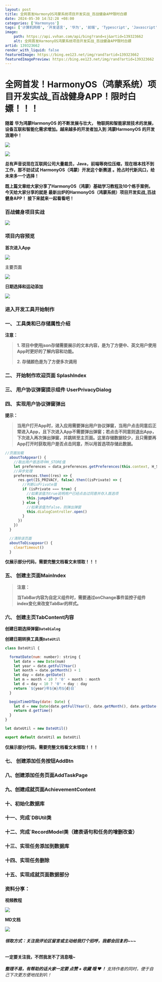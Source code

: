 ```yaml
---
layout: post
title: 全网首发HarmonyOS鸿蒙系统项目开发实战_百战健身APP限时白嫖
date: 2024-05-30 14:52:28 +08:00
categories: ['Harmonyos']
tags: ['计算机网络', '开发语言', '华为', '前端', 'Typescript', 'Javascript', 'Harmonyos']
image:
    path: https://api.vvhan.com/api/bing?rand=sj&artid=139323662
    alt: 全网首发HarmonyOS鸿蒙系统项目开发实战_百战健身APP限时白嫖
artid: 139323662
render_with_liquid: false
featuredImage: https://bing.ee123.net/img/rand?artid=139323662
featuredImagePreview: https://bing.ee123.net/img/rand?artid=139323662
---
```


# 全网首发！HarmonyOS（鸿蒙系统）项目开发实战\_百战健身APP！限时白嫖！！！

**随着**
******华为鸿蒙HarmonyOS******
**的不断发展与壮大，**
**物联网和智能家居技术的发展，设备互联和智能化需求增加。越来越多的开发者加入到**
******鸿蒙HarmonyOS******
**的开发浪潮中！**

![](https://i-blog.csdnimg.cn/blog_migrate/6fcdccd8eab1fe881e06d0b75e04e33c.png)

![](https://i-blog.csdnimg.cn/blog_migrate/fdbcc0945704d9d11a221a3172809c37.png)

**总有声音说现在互联网公司大量裁员，Java，前端等岗位压缩，现在根本找不到工作，那不妨试试**
******HarmonyOS（鸿蒙）开发这个新赛道******
**。抢占时代新风口，给未来多一个选择！**

**既上篇文章给大家分享了HarmonyOS（鸿蒙）基础学习教程及10个练手案例，
**今天给大家分享的就是****
******最新出炉的HarmonyOS（鸿蒙系统）项目开发实战\_百战健身APP！******
****接下来就来一起看看吧！****

### 百战健身项目实战

![](https://i-blog.csdnimg.cn/blog_migrate/9baf6d2e28b17748bfca1ee2ff493bb9.png)

### 项目内容预览

**首次进入App**

![](https://i-blog.csdnimg.cn/blog_migrate/3d3671e0331bc88161bf1f0893958b11.png)

主要页面

![](https://i-blog.csdnimg.cn/blog_migrate/503fffb794ff29ac5d22448a000e5162.png)

**日期选择和运动添加**

![](https://i-blog.csdnimg.cn/blog_migrate/2c22b28cec7b0262e15e8ace13bfeaab.png)

### 进入开发工具开始制作

### 一、 工具类和已存储属性介绍

**注意：**

> **1. 项目中使用json存储需要展示的文本内容，是为了方便中、英文用户使用App时更好的了解内容和功能。**
>
> **2. 存储颜色是为了方便多次调用**

### 二、 开始制作欢迎页面 SplashIndex

### 三、 用户协议弹窗提示组件 UserPrivacyDialog

### 四、 实现用户协议弹窗弹出

**提示：**

> **当用户打开App时，进入应用需要弹出用户协议弹窗，当用户点击同意后正常进入App，且下次进入App不需要弹出弹窗；若点击不同意则退出App，下次进入再次弹出弹窗，并跳转至主页面。这里存储数据较少，且只需要再App打开时获取用户是否点击同意，所以用首选项存储此数据。**

```javascript
//页面加载
  aboutToAppear() {
    //取出用户首选项中H_STORE值
    let preferences = data_preferences.getPreferences(this.context, H_STORE)
    //异步处理
    preferences.then((res) => {
      res.get(IS_PRIVACY, false).then((isPrivate) => {
        //判断isPrivate值
        if (isPrivate === true) {
          //如果该值为true说明用户已经点击过同意并存入首选项
          this.jumpAdPage()
        } else {
          //如果该值为false，则弹出弹窗
          this.dialogController.open()
        }
      })
    })
  }

  //清除该页面
  aboutToDisappear() {
    clearTimeout()
  }
```

******仅展示部分代码，需要完整文档看文末领取！！！******

### 五、 创建主页面MainIndex

> **注意：**
>
> **当TabBar内容为自定义组件时，需要通过onChange事件监控子组件index变化来改变TabBar的样式。**

### 六、 创建主页TabContent内容

**创建日期选择弹窗`DateDialog`**

**创建日期转换工具类`DateUtil`**

```javascript
class DateUtil {

  formatDate(num: number): string {
    let date = new Date(num)
    let year = date.getFullYear()
    let month = date.getMonth() + 1
    let day = date.getDate()
    let m = month < 10 ? '0' + month : month
    let d = day < 10 ? '0' + day : day
    return `${year}年${m}月${d}日`
  }

  beginTimeOfDay(date: Date) {
    let d = new Date(date.getFullYear(), date.getMonth(), date.getDate())
    return d.getTime()
  }
}

let dateUtil = new DateUtil()

export default dateUtil as DateUtil
```

******仅展示部分代码，需要完整文档看文末领取！！！******

### 七、 创建添加任务按钮AddBtn

### 八、创建添加任务页面AddTaskPage

### 九、创建成就页面AchievementContent

### 十、初始化数据库

### 十一、完成`DBUtil类

### 十二、完成`RecordModel类（建表语句和任务的增删改查）

### 十三、实现任务添加到数据库

### 十四、实现任务删除

### 十五、实现成就页面数据部分

### 资料分享：

**视频教程**

![](https://i-blog.csdnimg.cn/blog_migrate/86435966c658427c9c042ff55856f85e.png)

**MD文档**

![](https://i-blog.csdnimg.cn/blog_migrate/2468f113747ae91b4a96127ba590bffc.png)

###### **领取方式：关注我评论区留言或主动给我打个招呼，我都会回复的~~~**

**一定要关注我，不然我发不了消息哦~**

###### **整理不易，有帮助的话大家一定要 点赞 + 收藏 哦 ❤️！** 支持作者的同时，便于自己下次更方便地找到叭！